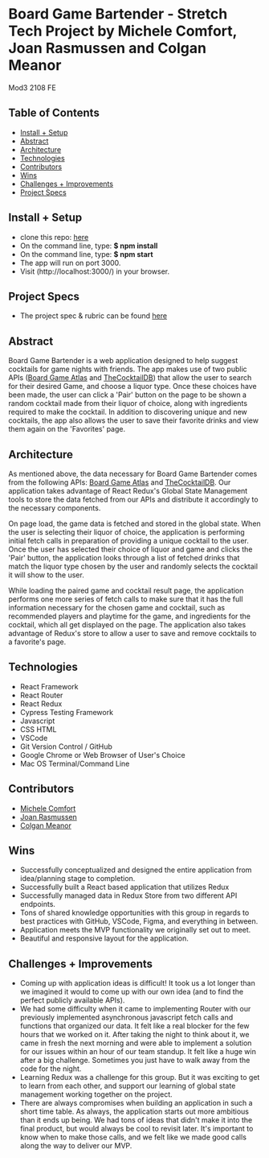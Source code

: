 # Board Game Bartender - Stretch Tech Project by Michele Comfort, Joan Rasmussen and Colgan Meanor
Mod3 2108 FE

## Table of Contents
  - [Install + Setup](#set-up)  
  - [Abstract](#abstract)
  - [Architecture](#architecture)
  - [Technologies](#technologies)
  - [Contributors](#contributors)
  - [Wins](#wins)
  - [Challenges + Improvements](#challenges-+-Improvements)
  - [Project Specs](#project-specs)

## Install + Setup
  - clone this repo: [here](https://github.com/colganmeanor/Board-Game-Bartender)
   - On the command line, type: **$ npm install**
   - On the command line, type: **$ npm start**
   - The app will run on port 3000.
   - Visit (http://localhost:3000/) in your browser. 

## Project Specs
   - The project spec & rubric can be found [here](https://frontend.turing.edu/projects/module-3/stretch.html)


## Abstract

  Board Game Bartender is a web application designed to help suggest cocktails for game nights with friends. The app makes use of two public APIs ([Board Game Atlas](https://www.boardgameatlas.com/api/docs/) and [TheCocktailDB](https://www.thecocktaildb.com/api.php)) that allow the user to search for their desired Game, and choose a liquor type. Once these choices have been made, the user can click a 'Pair' button on the page to be shown a random cocktail made from their liquor of choice, along with ingredients required to make the cocktail. In addition to discovering unique and new cocktails, the app also allows the user to save their favorite drinks and view them again on the 'Favorites' page. 

## Architecture

  As mentioned above, the data necessary for Board Game Bartender comes from the following APIs: [Board Game Atlas](https://www.boardgameatlas.com/api/docs/) and [TheCocktailDB](https://www.thecocktaildb.com/api.php). Our application takes advantage of React Redux's Global State Management tools to store the data fetched from our APIs and distribute it accordingly to the necessary components. 

  On page load, the game data is fetched and stored in the global state. When the user is selecting their liquor of choice, the application is performing initial fetch calls in preparation of providing a unique cocktail to the user. Once the user has selected their choice of liquor and game and clicks the 'Pair' button, the application looks through a list of fetched drinks that match the liquor type chosen by the user and randomly selects the cocktail it will show to the user. 
  
  While loading the paired game and cocktail result page, the application performs one more series of fetch calls to make sure that it has the full information necessary for the chosen game and cocktail, such as recommended players and playtime for the game, and ingredients for the cocktail, which all get displayed on the page. The application also takes advantage of Redux's store to allow a user to save and remove cocktails to a favorite's page.


## Technologies
  - React Framework
  - React Router
  - React Redux
  - Cypress Testing Framework
  - Javascript
  - CSS HTML
  - VSCode
  - Git Version Control / GitHub
  - Google Chrome or Web Browser of User's Choice
  - Mac OS Terminal/Command Line


## Contributors
  - [Michele Comfort](https://github.com/michelecomfort)
  - [Joan Rasmussen](https://github.com/raz-joan)
  - [Colgan Meanor](https://github.com/colganmeanor)


## Wins
  - Successfully conceptualized and designed the entire application from idea/planning stage to completion. 
  - Successfully built a React based application that utilizes Redux
  - Successfully managed data in Redux Store from two different API endpoints. 
  - Tons of shared knowledge opportunities with this group in regards to best practices with GitHub, VSCode, Figma, and everything in between.
  - Application meets the MVP functionality we originally set out to meet. 
  - Beautiful and responsive layout for the application. 
  
  

## Challenges + Improvements
  - Coming up with application ideas is difficult! It took us a lot longer than we imagined it would to come up with our own idea (and to find the perfect publicly available APIs).
  - We had some difficulty when it came to implementing Router with our previously implemented asynchronous javascript fetch calls and functions that organized our data. It felt like a real blocker for the few hours that we worked on it. After taking the night to think about it, we came in fresh the next morning and were able to implement a solution for our issues within an hour of our team standup. It felt like a huge win after a big challenge. Sometimes you just have to walk away from the code for the night.
  - Learning Redux was a challenge for this group. But it was exciting to get to learn from each other, and support our learning of global state management working together on the project. 
  - There are always compromises when building an application in such a short time table. As always, the application starts out more ambitious than it ends up being. We had tons of ideas that didn't make it into the final product, but would always be cool to revisit later. It's important to know when to make those calls, and we felt like we made good calls along the way to deliver our MVP.
